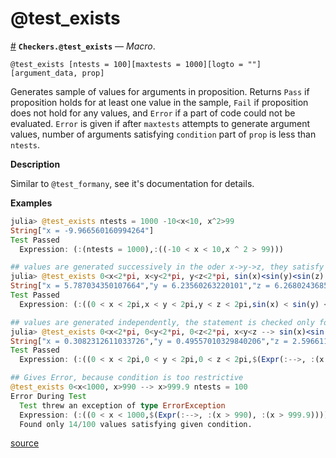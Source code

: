 
<a id='@test_exists-1'></a>

# @test_exists

<a id='Checkers.@test_exists' href='#Checkers.@test_exists'>#</a>
**`Checkers.@test_exists`** &mdash; *Macro*.



```
@test_exists [ntests = 100][maxtests = 1000][logto = ""][argument_data, prop]
```

Generates sample of values for arguments in proposition. Returns `Pass` if proposition holds for at least one value in the sample, `Fail` if proposition does not hold for any values, and `Error` if a part of code could not be evaluated. `Error` is given if after `maxtests` attempts to generate argument values, number of arguments satisfying `condition` part of `prop` is less than `ntests`.

**Description**

Similar to `@test_formany`, see it's documentation for details.

**Examples**

```julia
julia> @test_exists ntests = 1000 -10<x<10, x^2>99
String["x = -9.966560160994264"]
Test Passed
  Expression: (:(ntests = 1000),:((-10 < x < 10,x ^ 2 > 99)))

## values are generated successively in the oder x->y->z, they satisfy x<y<z automatically
julia> @test_exists 0<x<2*pi, x<y<2*pi, y<z<2*pi, sin(x)<sin(y)<sin(z)
String["x = 5.787034350107664","y = 6.23560263220101","z = 6.26802436856299"]
Test Passed
  Expression: (:((0 < x < 2pi,x < y < 2pi,y < z < 2pi,sin(x) < sin(y) < sin(z))),)

## values are generated independently, the statement is checked only for those that satisfy x<y<z
julia> @test_exists 0<x<2*pi, 0<y<2*pi, 0<z<2*pi, x<y<z --> sin(x)<sin(y)<sin(z) ntests = 1000
String["x = 0.3082312611033726","y = 0.49557010329840206","z = 2.5966119472766076"]
Test Passed
  Expression: (:((0 < x < 2pi,0 < y < 2pi,0 < z < 2pi,$(Expr(:-->, :(x < y < z), :(sin(x) < sin(y) < sin(z)))))),:(ntests = 1000))

## Gives Error, because condition is too restrictive
@test_exists 0<x<1000, x>990 --> x>999.9 ntests = 100
Error During Test
  Test threw an exception of type ErrorException
  Expression: (:((0 < x < 1000,$(Expr(:-->, :(x > 990), :(x > 999.9))))),:(ntests = 100))
  Found only 14/100 values satisfying given condition.
```


<a target='_blank' href='https://github.com/pkalikman/Checkers.jl/tree/f5b596a843039997e2852cb6148188cab23992ac/src/./test-exists.jl#L1-L40' class='documenter-source'>source</a><br>

